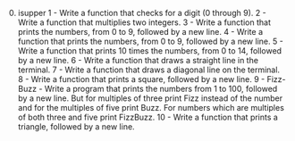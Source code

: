 0. isupper
1 - Write a function that checks for a digit (0 through 9).
2 - Write a function that multiplies two integers.
3 - Write a function that prints the numbers, from 0 to 9, followed by a new line.
4 - Write a function that prints the numbers, from 0 to 9, followed by a new line.
5 - Write a function that prints 10 times the numbers, from 0 to 14, followed by a new line.
6 - Write a function that draws a straight line in the terminal.
7 - Write a function that draws a diagonal line on the terminal.
8 - Write a function that prints a square, followed by a new line.
9 - Fizz-Buzz - Write a program that prints the numbers from 1 to 100, followed by a new line. But for multiples of three print Fizz instead of the number and for the multiples of five print Buzz. For numbers which are multiples of both three and five print FizzBuzz.
10 - Write a function that prints a triangle, followed by a new line.
